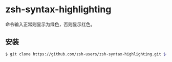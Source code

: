 # zsh-syntax-highlighting

命令输入正常则显示为绿色，否则显示红色。

## 安装

```sh
$ git clone https://github.com/zsh-users/zsh-syntax-highlighting.git ${ZSH_CUSTOM:-~/.oh-my-zsh/custom}/plugins/zsh-syntax-highlighting
```
